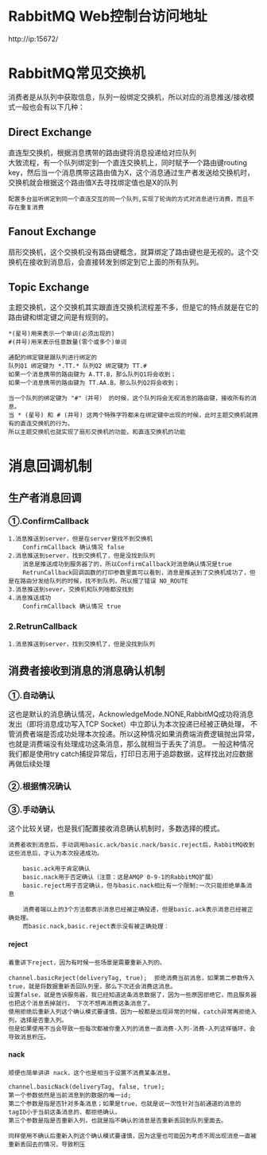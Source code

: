 # RabbitMQ Web控制台访问地址
http://ip:15672/

# RabbitMQ常见交换机
消费者是从队列中获取信息，队列一般绑定交换机，所以对应的消息推送/接收模式一般也会有以下几种：
## Direct Exchange
直连型交换机，根据消息携带的路由键将消息投递给对应队列  
大致流程，有一个队列绑定到一个直连交换机上，同时赋予一个路由键routing key，然后当一个消息携带这路由值为X，这个消息通过生产者发送给交换机时，交换机就会根据这个路由值X去寻找绑定值也是X的队列
```$xslt
配置多台监听绑定到同一个直连交互的同一个队列,实现了轮询的方式对消息进行消费，而且不存在重复消费
```
## Fanout Exchange
扇形交换机，这个交换机没有路由键概念，就算绑定了路由键也是无视的。这个交换机在接收到消息后，会直接转发到绑定到它上面的所有队列。
## Topic Exchange
主题交换机，这个交换机其实跟直连交换机流程差不多，但是它的特点就是在它的路由键和绑定键之间是有规则的。  
```$xslt
*(星号)用来表示一个单词(必须出现的)
#(井号)用来表示任意数量(零个或多个)单词

通配的绑定键是跟队列进行绑定的
队列Q1 绑定键为 *.TT.* 队列Q2 绑定键为 TT.#
如果一个消息携带的路由键为 A.TT.B，那么队列Q1将会收到；
如果一个消息携带的路由键为 TT.AA.B，那么队列Q2将会收到；

当一个队列的绑定键为 "#"（井号） 的时候，这个队列将会无视消息的路由键，接收所有的消息。
当 * (星号) 和 # (井号) 这两个特殊字符都未在绑定键中出现的时候，此时主题交换机就拥有的直连交换机的行为。
所以主题交换机也就实现了扇形交换机的功能，和直连交换机的功能

```

# 消息回调机制

## 生产者消息回调

### ①.ConfirmCallback
```$xslt
1.消息推送到server，但是在server里找不到交换机
    ConfirmCallback 确认情况 false
2.消息推送到server，找到交换机了，但是没找到队列
    消息是推送成功到服务器了的，所以ConfirmCallback对消息确认情况是true
    RetrunCallback回调函数的打印参数里面可以看到，消息是推送到了交换机成功了，但是在路由分发给队列的时候，找不到队列，所以报了错误 NO_ROUTE
3.消息推送到sever，交换机和队列啥都没找到
4.消息推送成功
    ConfirmCallback 确认情况 true
```
### 2.RetrunCallback
```$xslt
1.消息推送到server，找到交换机了，但是没找到队列
```

## 消费者接收到消息的消息确认机制

### ①.自动确认
这也是默认的消息确认情况，AcknowledgeMode.NONE,RabbitMQ成功将消息发出（即将消息成功写入TCP Socket）中立即认为本次投递已经被正确处理，
不管消费者端是否成功处理本次投递。所以这种情况如果消费端消费逻辑抛出异常，也就是消费端没有处理成功这条消息，那么就相当于丢失了消息。
一般这种情况我们都是使用try catch捕捉异常后，打印日志用于追踪数据，这样找出对应数据再做后续处理

### ②.根据情况确认

### ③.手动确认
这个比较关键，也是我们配置接收消息确认机制时，多数选择的模式。
```$xslt
消费者收到消息后，手动调用basic.ack/basic.nack/basic.reject后，RabbitMQ收到这些消息后，才认为本次投递成功。
    
    basic.ack用于肯定确认 
    basic.nack用于否定确认（注意：这是AMQP 0-9-1的RabbitMQ扩展） 
    basic.reject用于否定确认，但与basic.nack相比有一个限制:一次只能拒绝单条消息 
    
    消费者端以上的3个方法都表示消息已经被正确投递，但是basic.ack表示消息已经被正确处理。
    而basic.nack,basic.reject表示没有被正确处理：
```

#### reject
```$xslt
着重讲下reject，因为有时候一些场景是需要重新入列的。

channel.basicReject(deliveryTag, true);  拒绝消费当前消息，如果第二参数传入true，就是将数据重新丢回队列里，那么下次还会消费这消息。
设置false，就是告诉服务器，我已经知道这条消息数据了，因为一些原因拒绝它，而且服务器也把这个消息丢掉就行。 下次不想再消费这条消息了。
使用拒绝后重新入列这个确认模式要谨慎，因为一般都是出现异常的时候，catch异常再拒绝入列，选择是否重入列。
但是如果使用不当会导致一些每次都被你重入列的消息一直消费-入列-消费-入列这样循环，会导致消息积压。

```

#### nack
```$xslt
顺便也简单讲讲 nack，这个也是相当于设置不消费某条消息。

channel.basicNack(deliveryTag, false, true);
第一个参数依然是当前消息到的数据的唯一id;
第二个参数是指是否针对多条消息；如果是true，也就是说一次性针对当前通道的消息的tagID小于当前这条消息的，都拒绝确认。
第三个参数是指是否重新入列，也就是指不确认的消息是否重新丢回到队列里面去。

同样使用不确认后重新入列这个确认模式要谨慎，因为这里也可能因为考虑不周出现消息一直被重新丢回去的情况，导致积压
```